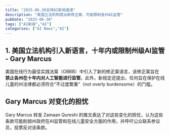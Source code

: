 ```yaml
---
title: "2025.06.30全球AI新闻速递"
description: "美国立法机构提出新修正案，可能限制各州AI监管"
pubDate: "2025-06-30"
tags: ["AI新闻","AI"]
categories: ["AI News","AI"]
---
```

## 1. 美国立法机构引入新语言，十年内或限制州级AI监管 - Gary Marcus

美国在线行为最佳实践法案（OBBB）中引入了新的修正案语言，该修正案旨在 **禁止各州在十年内对人工智能进行监管**。此外，新规定还提出，任何旨在保护在线儿童的州法律都必须符合“不过度繁重”（not overly burdensome）的门槛。

## Gary Marcus 对变化的担忧
Gary Marcus 转发 Zamaan Qureshi 的推文表达了对这些变化的担忧，认为这些条款可能削弱州政府在AI监管和在线儿童安全方面的作用，并呼吁公众联系参议员，投票反对该条款。